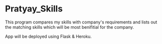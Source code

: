 # Pratyay_Skills

This program compares my skills with company's requirements and lists out the matching skills which will be most benifitial for the company.

App will be deployed using Flask & Heroku.
